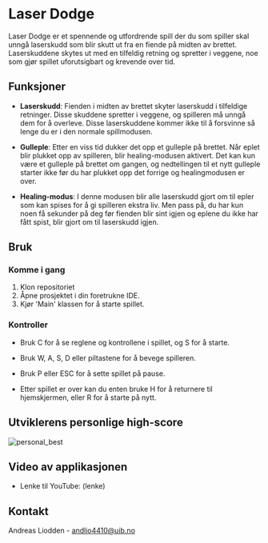 # Laser Dodge

Laser Dodge er et spennende og utfordrende spill der du som spiller skal unngå laserskudd som blir skutt ut fra en fiende på midten av brettet. Laserskuddene skytes ut med en tilfeldig retning og spretter i veggene, noe som gjør spillet uforutsigbart og krevende over tid.


## Funksjoner

- **Laserskudd**: Fienden i midten av brettet skyter laserskudd i tilfeldige retninger. Disse skuddene spretter i veggene, og spilleren må unngå dem for å overleve. Disse laserskuddene kommer ikke til å forsvinne så lenge du er i den normale spillmodusen.

- **Gulleple**: Etter en viss tid dukker det opp et gulleple på brettet. Når eplet blir plukket opp av spilleren, blir healing-modusen aktivert. Det kan kun være et gulleple på brettet om gangen, og nedtellingen til et nytt gulleple starter ikke før du har plukket opp det forrige og healingmodusen er over.

- **Healing-modus**: I denne modusen blir alle laserskudd gjort om til epler som kan spises for å gi spilleren ekstra liv. Men pass på, du har kun noen få sekunder på deg før fienden blir sint igjen og eplene du ikke har fått spist, blir gjort om til laserskudd igjen.


## Bruk

### Komme i gang

1. Klon repositoriet
2. Åpne prosjektet i din foretrukne IDE.
3. Kjør 'Main' klassen for å starte spillet.


### Kontroller

- Bruk C for å se reglene og kontrollene i spillet, og S for å starte.
- Bruk W, A, S, D eller piltastene for å bevege spilleren.
- Bruk P eller ESC for å sette spillet på pause.

- Etter spillet er over kan du enten bruke H for å returnere til hjemskjermen, eller R for å starte på nytt.


## Utviklerens personlige high-score

![personal_best](/uploads/284fd35f2096f1bc1243bc61ffd57b16/personal_best.png)


## Video av applikasjonen

- Lenke til YouTube: (lenke)


## Kontakt

Andreas Liodden - andlio4410@uib.no

